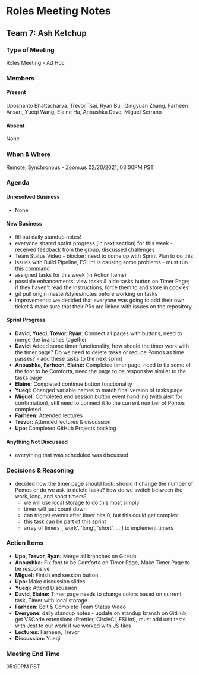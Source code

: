 # Roles Meeting Notes

## Team 7: Ash Ketchup

### Type of Meeting
Roles Meeting - Ad Hoc

### Members

#### Present
Uposhanto Bhattacharya, Trevor Tsai, Ryan Bui, Qingyuan Zhang, Farheen Ansari, Yueqi Wang, Elaine Ha, Anoushka Dave, Miguel Serrano 

#### Absent 
None

### When & Where 
Remote, Synchronous - Zoom.us
02/20/2021, 03:00PM PST

### Agenda

#### Unresolved Business
- None

#### New Business
- fill out daily standup notes!
- everyone shared sprint progress (in next section) for this week - received feedback from the group, discussed challenges
- Team Status Video - blocker: need to come up with Sprint Plan to do this
- issues with Build Pipeline, ESLint is causing some problems - must run this command
- assigned tasks for this week (in Action Items)
- possible enhancements: view tasks & hide tasks button on Timer Page; if they haven't read the instructions, force them to and store in cookies
- git pull origin master/styles/notes before working on tasks
- improvements: we decided that everyone was going to add their own ticket & make sure that their PRs are linked with issues on the repository

#### Sprint Progress 
- **David, Yueqi, Trevor, Ryan**: Connect all pages with buttons, need to merge the branches together 
- **David**: Added some timer functionality, how should the timer work with the timer page? Do we need to delete tasks or reduce Pomos as time passes? - add these tasks to the next sprint
- **Anoushka, Farheen, Elaine:** Completed timer page, need to fix some of the font to be Comforta, need the page to be responsive similar to the tasks page
- **Elaine:** Completed continue button functionality 
- **Yueqi:** Changed variable names to match final version of tasks page
- **Miguel:** Completed end session button event handling (with alert for confirmation), still need to connect it to the current number of Pomos completed
- **Farheen:** Attended lectures
- **Trevor:** Attended lectures & discussion
- **Upo:** Completed GitHub Projects backlog

#### Anything Not Discussed
- everything that was scheduled was discussed

### Decisions & Reasoning
- decided how the timer page should look: should it change the number of Pomos or do we ask to delete tasks? how do we switch between the work, long, and short timers?
  - we will use local storage to do this most simply
  - timer will just count down 
  - can trigger events after timer hits 0, but this could get complex
  - this task can be part of this sprint
  - array of timers ['work', 'long', 'short', ... ] to implement timers

### Action Items
- **Upo, Trevor, Ryan:** Merge all branches on GitHub
- **Anoushka:** Fix font to be Comforta on Timer Page, Make Timer Page to be responsive
- **Miguel:** Finish end session button
- **Upo:** Make discussion slides
- **Yueqi:** Attend Discussion
- **David, Elaine:** Timer page needs to change colors based on current task, Timer with local storage
- **Farheen:** Edit & Complete Team Status Video 
- **Everyone**: daily standup notes - update on standup branch on GitHub, get VSCode extensions (Prettier, CircleCI, ESLint), must add unit tests with Jest to our work if we worked with JS files
- **Lectures:** Farheen, Trevor
- **Discussion:** Yueqi

### Meeting End Time
05:00PM PST
